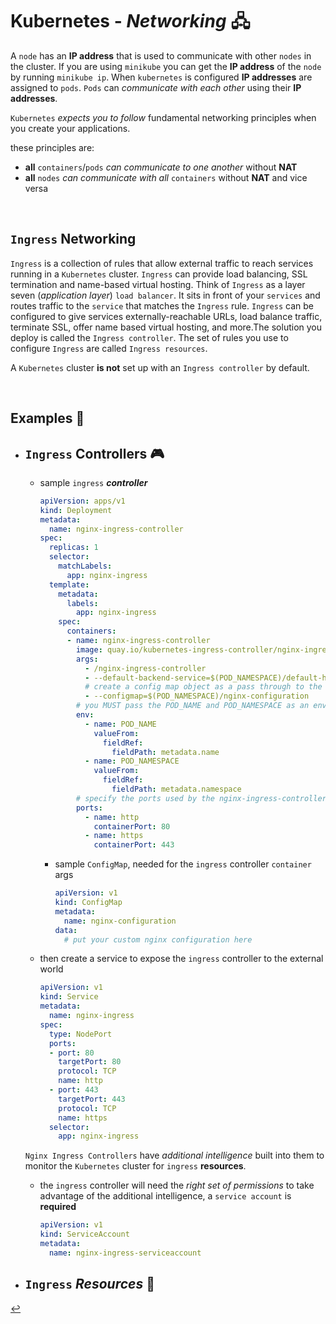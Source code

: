 # **Kubernetes** - ***Networking*** 🖧

A `node` has an **IP address** that is used to communicate with other `nodes` in the cluster. If you are using `minikube` you can get the **IP address** of the `node` by running ```minikube ip```. When `kubernetes` is configured **IP addresses** are assigned to `pods`. `Pods` can *communicate with each other* using their **IP addresses**.
  
`Kubernetes` *expects you to follow* fundamental networking principles when you create your applications.  

these principles are:
  * **all** `containers`/`pods` *can communicate to one another* without **NAT**
  * **all** `nodes` *can communicate with all* `containers` without **NAT** and vice versa
  
<br>

## **`Ingress` Networking**

`Ingress` is a collection of rules that allow external traffic to reach services running in a `Kubernetes` cluster. `Ingress` can provide load balancing, SSL termination and name-based virtual hosting. Think of `Ingress` as a layer seven (*application layer*) `load balancer`. It sits in front of your `services` and routes traffic to the `service` that matches the `Ingress` rule. `Ingress` can be configured to give services externally-reachable URLs, load balance traffic, terminate SSL, offer name based virtual hosting, and more.The solution you deploy is called the `Ingress controller`. The set of rules you use to configure `Ingress` are called `Ingress resources`.

A `Kubernetes` cluster **is not** set up with an `Ingress controller` by default.

<br />

## **Examples** 🧩

* ## **`Ingress`** **Controllers** 🎮

  * sample `ingress` ***controller***

    ```yaml
    apiVersion: apps/v1
    kind: Deployment
    metadata:
      name: nginx-ingress-controller
    spec:
      replicas: 1
      selector:
        matchLabels:
          app: nginx-ingress
      template:
        metadata:
          labels:
            app: nginx-ingress
        spec:
          containers:
          - name: nginx-ingress-controller
            image: quay.io/kubernetes-ingress-controller/nginx-ingress-controller:0.30.0
            args:
              - /nginx-ingress-controller
              - --default-backend-service=$(POD_NAMESPACE)/default-http-backend
              # create a config map object as a pass through to the nginx-controller for custom configuration
              - --configmap=$(POD_NAMESPACE)/nginx-configuration
            # you MUST pass the POD_NAME and POD_NAMESPACE as an env variables to the nginx-ingress-controller
            env:
              - name: POD_NAME
                valueFrom:
                  fieldRef:
                    fieldPath: metadata.name
              - name: POD_NAMESPACE
                valueFrom:
                  fieldRef:
                    fieldPath: metadata.namespace
            # specify the ports used by the nginx-ingress-controller
            ports:
              - name: http
                containerPort: 80
              - name: https
                containerPort: 443
    ```

    * sample `ConfigMap`, needed for the `ingress` controller `container` args

      ```yaml
      apiVersion: v1
      kind: ConfigMap
      metadata:
        name: nginx-configuration
      data:
        # put your custom nginx configuration here
      ```

  * then create a service to expose the `ingress` controller to the external world

    ```yaml
    apiVersion: v1
    kind: Service
    metadata:
      name: nginx-ingress
    spec:
      type: NodePort
      ports:
      - port: 80
        targetPort: 80
        protocol: TCP
        name: http
      - port: 443
        targetPort: 443
        protocol: TCP
        name: https
      selector:
        app: nginx-ingress
    ```

  `Nginx Ingress Controllers` have *additional intelligence* built into them to monitor the `Kubernetes` cluster for `ingress` **resources**.

  * the `ingress` controller will need the *right set of permissions* to take advantage of the additional intelligence, a `service account` is **required**

    ```yaml
    apiVersion: v1
    kind: ServiceAccount
    metadata:
      name: nginx-ingress-serviceaccount
    ```

* ## **`Ingress`** ***Resources*** 🧱




[↩️](../)
